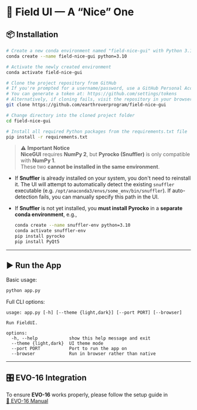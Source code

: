 # 🌱 Field UI — A “Nice” One

## 📦 Installation

```bash
# Create a new conda environment named "field-nice-gui" with Python 3.10
conda create --name field-nice-gui python=3.10

# Activate the newly created environment
conda activate field-nice-gui

# Clone the project repository from GitHub
# If you're prompted for a username/password, use a GitHub Personal Access Token (PAT) instead.
# You can generate a token at: https://github.com/settings/tokens
# Alternatively, if cloning fails, visit the repository in your browser and download the ZIP archive.
git clone https://github.com/earthroverprogram/field-nice-gui

# Change directory into the cloned project folder
cd field-nice-gui

# Install all required Python packages from the requirements.txt file
pip install -r requirements.txt
```

> ⚠️ **Important Notice**  
> **NiceGUI** requires **NumPy 2**, but **Pyrocko (Snuffler)** is only compatible with **NumPy 1**.  
> These two **cannot be installed in the same environment**.

- If **Snuffler** is already installed on your system, you don't need to reinstall it. The UI will attempt to automatically detect the existing `snuffler` executable (e.g. `/opt/anaconda3/envs/some_env/bin/snuffler`). If auto-detection fails, you can manually specify this path in the UI.

- If **Snuffler** is not yet installed, you **must install Pyrocko** in a **separate conda environment**, e.g.,

  ```bash
  conda create --name snuffler-env python=3.10
  conda activate snuffler-env
  pip install pyrocko
  pip install PyQt5
  ```
---

## ▶️ Run the App

Basic usage:

```bash
python app.py
```

Full CLI options:

```
usage: app.py [-h] [--theme {light,dark}] [--port PORT] [--browser]

Run FieldUI.

options:
  -h, --help            show this help message and exit
  --theme {light,dark}  UI theme mode
  --port PORT           Port to run the app on
  --browser             Run in browser rather than native
```

---

## 🎛️ EVO-16 Integration

To ensure **EVO-16** works properly, please follow the setup guide in  
[📘 EVO-16 Manual](README_EVO16.md)
